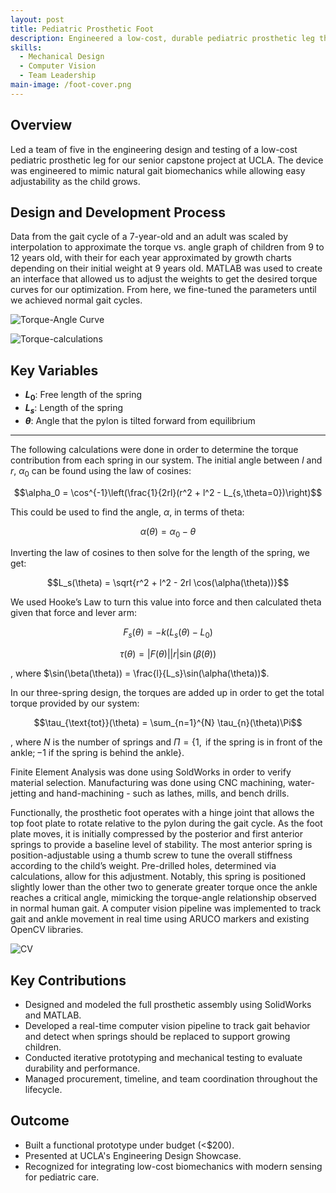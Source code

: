 ```yaml
---
layout: post
title: Pediatric Prosthetic Foot
description: Engineered a low-cost, durable pediatric prosthetic leg that adapts to growth, integrating mechanical design with real-time gait tracking.
skills:
  - Mechanical Design
  - Computer Vision
  - Team Leadership
main-image: /foot-cover.png
---
```


## Overview

Led a team of five in the engineering design and testing of a low-cost pediatric prosthetic leg for our senior capstone project at UCLA. The device was engineered to mimic natural gait biomechanics while allowing easy adjustability as the child grows.

## Design and Development Process

Data from the gait cycle of a 7-year-old and an adult was scaled by interpolation to approximate the torque vs. angle graph of children from 9 to 12 years old, with their for each year approximated by growth charts depending on their initial weight at 9 years old. MATLAB was used to create an interface that allowed us to adjust the weights to get the desired torque curves for our optimization. From here, we fine-tuned the parameters until we achieved normal gait cycles.

![Torque-Angle Curve](/torque-angle-curve.png)

![Torque-calculations](/Torque-calculations.png)
## Key Variables
- **$L_0$**: Free length of the spring
- **$L_s$**: Length of the spring
- **$\theta$**: Angle that the pylon is tilted forward from equilibrium

***

The following calculations were done in order to determine the torque contribution from each spring in our system. The initial angle between $l$ and $r$, $\alpha_0$ can be found using the law of cosines:

$$\alpha_0 = \cos^{-1}\left(\frac{1}{2rl}(r^2 + l^2 - L_{s,\theta=0})\right)$$

This could be used to find the angle, $\alpha$, in terms of theta:

$$\alpha(\theta) = \alpha_0 - \theta$$

Inverting the law of cosines to then solve for the length of the spring, we get:

$$L_s(\theta) = \sqrt{r^2 + l^2 - 2rl \cos(\alpha(\theta))}$$

We used Hooke’s Law to turn this value into force and then calculated theta given that force and lever arm:

$$F_s(\theta) = -k(L_s(\theta) - L_0)$$

$$\tau(\theta) = |F(\theta)||r|\sin(\beta(\theta))$$

, where $\sin(\beta(\theta)) = \frac{l}{L_s}\sin(\alpha(\theta))$.

In our three-spring design, the torques are added up in order to get the total torque provided by our system:

$$\tau_{\text{tot}}(\theta) = \sum_{n=1}^{N} \tau_{n}(\theta)\Pi$$

, where $N$ is the number of springs and $\Pi = \{1, \text{ if the spring is in front of the ankle}; -1 \text{ if the spring is behind the ankle}\}$.

Finite Element Analysis was done using SoldWorks in order to verify material selection. Manufacturing was done using CNC machining, water-jetting and hand-machining - such as lathes, mills, and bench drills.

Functionally, the prosthetic foot operates with a hinge joint that allows the top foot plate to rotate relative to the pylon during the gait cycle. As the foot plate moves, it is initially compressed by the posterior and first anterior springs to provide a baseline level of stability. The most anterior spring is position-adjustable using a thumb screw to tune the overall stiffness according to the child’s weight. Pre-drilled holes, determined via calculations, allow for this adjustment. Notably, this spring is positioned slightly lower than the other two to generate greater torque once the ankle reaches a critical angle, mimicking the torque-angle relationship observed in normal human gait. A computer vision pipeline was implemented to track gait and ankle movement in real time using ARUCO markers and existing OpenCV libraries. 

![CV](/computer-vision.jpg)

## Key Contributions

- Designed and modeled the full prosthetic assembly using SolidWorks and MATLAB.
- Developed a real-time computer vision pipeline to track gait behavior and detect when springs should be replaced to support growing children.
- Conducted iterative prototyping and mechanical testing to evaluate durability and performance.
- Managed procurement, timeline, and team coordination throughout the lifecycle.

## Outcome

- Built a functional prototype under budget (<$200).
- Presented at UCLA's Engineering Design Showcase.
- Recognized for integrating low-cost biomechanics with modern sensing for pediatric care.


